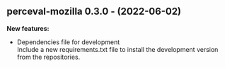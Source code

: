## perceval-mozilla 0.3.0 - (2022-06-02)

**New features:**

 * Dependencies file for development\
   Include a new requirements.txt file to install the development version
   from the repositories.

